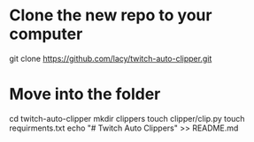 # Clone the new repo to your computer
git clone https://github.com/lacy/twitch-auto-clipper.git
# Move into the folder
cd twitch-auto-clipper
mkdir clippers
touch clipper/clip.py
touch requirments.txt
echo "# Twitch Auto Clippers" >> README.md
